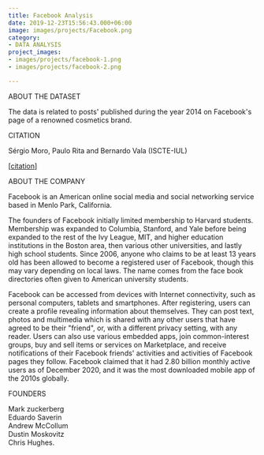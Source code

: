 ```yaml
---
title: Facebook Analysis
date: 2019-12-23T15:56:43.000+06:00
image: images/projects/Facebook.png
category:
- DATA ANALYSIS
project_images:
- images/projects/facebook-1.png
- images/projects/facebook-2.png

---
```

ABOUT THE DATASET

The data is related to posts' published during the year 2014 on Facebook's page of a renowned cosmetics brand.

CITATION

Sérgio Moro, Paulo Rita and Bernardo Vala (ISCTE-IUL) 

\[[citation](https://doi.org/10.1016/j.jbusres.2016.02.010)\]

ABOUT THE COMPANY

Facebook is an American online social media and social networking service based in Menlo Park, California.

The founders of Facebook initially limited membership to Harvard students. Membership was expanded to Columbia, Stanford, and Yale before being expanded to the rest of the Ivy League, MIT, and higher education institutions in the Boston area, then various other universities, and lastly high school students. Since 2006, anyone who claims to be at least 13 years old has been allowed to become a registered user of Facebook, though this may vary depending on local laws. The name comes from the face book directories often given to American university students.

Facebook can be accessed from devices with Internet connectivity, such as personal computers, tablets and smartphones. After registering, users can create a profile revealing information about themselves. They can post text, photos and multimedia which is shared with any other users that have agreed to be their "friend", or, with a different privacy setting, with any reader. Users can also use various embedded apps, join common-interest groups, buy and sell items or services on Marketplace, and receive notifications of their Facebook friends' activities and activities of Facebook pages they follow. Facebook claimed that it had 2.80 billion monthly active users as of December 2020, and it was the most downloaded mobile app of the 2010s globally.

FOUNDERS

Mark zuckerberg   
Eduardo Saverin   
Andrew McCollum    
Dustin Moskovitz   
Chris Hughes.